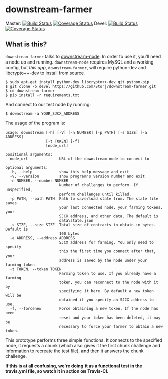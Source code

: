 downstream-farmer
=================

Master: [![Build Status](https://travis-ci.org/Storj/downstream-farmer.svg?branch=master)](https://travis-ci.org/Storj/downstream-farmer)  [![Coverage Status](https://img.shields.io/coveralls/Storj/downstream-farmer.svg)](https://coveralls.io/r/Storj/downstream-farmer?branch=master)
Devel: [![Build Status](https://travis-ci.org/Storj/downstream-farmer.svg?branch=devel)](https://travis-ci.org/Storj/downstream-farmer) [![Coverage Status](https://img.shields.io/coveralls/Storj/downstream-farmer.svg)](https://coveralls.io/r/Storj/downstream-farmer?branch=devel)


## What is this?

`downstream-farmer` talks to [downstream-node](https://github.com/Storj/downstream-node).  In order to use it, you'll need a node up and running.  `downstream-node` requires MySQL and a working config, but *this app*, `downstream-farmer`, will require python-dev and libcrypto++-dev to install from source.

```
$ sudo apt-get install python-dev libcrypto++-dev git python-pip
$ git clone -b devel https://github.com/Storj/downstream-farmer.git
$ cd downstream-farmer
$ pip install -r requirements.txt
```

And connect to our test node by running:
```
$ downstream -a YOUR_SJCX_ADDRESS
```

The usage of the program is:

```
usage: downstream [-h] [-V] [-n NUMBER] [-p PATH] [-s SIZE] [-a ADDRESS]
                  [-t TOKEN] [-f]
                  [node_url]

positional arguments:
  node_url              URL of the downstream node to connect to

optional arguments:
  -h, --help            show this help message and exit
  -V, --version         show program's version number and exit
  -n NUMBER, --number NUMBER
                        Number of challenges to perform. If unspecified,
                        perform challenges until killed.
  -p PATH, --path PATH  Path to save/load state from. The state file saves
                        your last connected node, your farming tokens, your
                        SJCX address, and other data. The default is
                        data\state.json
  -s SIZE, --size SIZE  Total size of contracts to obtain in bytes. Default is
                        100 bytes
  -a ADDRESS, --address ADDRESS
                        SJCX address for farming. You only need to specify
                        this the first time you connect after that, your
                        address is saved by the node under your farming token
  -t TOKEN, --token TOKEN
                        Farming token to use. If you already have a farming
                        token, you can reconnect to the node with it by
                        specifying it here. By default a new token will be
                        obtained if you specify an SJCX address to use.
  -f, --forcenew        Force obtaining a new token. If the node has been
                        reset and your token has been deleted, it may be
                        necessary to force your farmer to obtain a new token.
```

This prototype performs three simple functions.  It connects to the specified node, it requests a chunk (which also gives it the first chunk challenge and information to recreate the test file), and then it answers the chunk challenge.

**If this is at all confusing, we're doing it as a functional test in the travis.yml file, so watch it in action on Travis-CI.**


